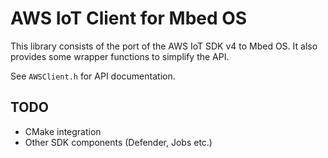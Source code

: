 # AWS IoT Client for Mbed OS

This library consists of the port of the AWS IoT SDK v4 to Mbed OS. It also provides some wrapper functions to simplify the API.

See `AWSClient.h` for API documentation.

## TODO

* CMake integration
* Other SDK components (Defender, Jobs etc.)